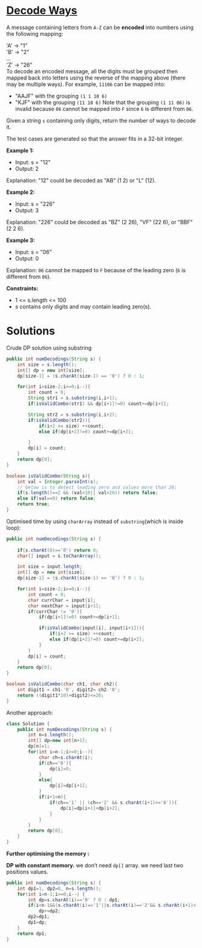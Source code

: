 # [Decode Ways](https://leetcode.com/problems/decode-ways/)

A message containing letters from `A-Z` can be **encoded** into numbers using the following mapping:

'A' -> "1"\
'B' -> "2"\
...\
'Z' -> "26"\
To decode an encoded message, all the digits must be grouped then mapped back into letters using the reverse of the mapping above (there may be multiple ways). 
For example, `11106` can be mapped into:

- "AAJF" with the grouping `(1 1 10 6)`
- "KJF" with the grouping `(11 10 6)`
Note that the grouping `(1 11 06)` is invalid because `06` cannot be mapped into `F` since `6` is different from `06`.

Given a string `s` containing only digits, return the number of ways to decode it.

The test cases are generated so that the answer fits in a 32-bit integer.

**Example 1:**
- Input: s = "12"
- Output: 2

Explanation: "12" could be decoded as "AB" (1 2) or "L" (12).

**Example 2:**

- Input: s = "226"
- Output: 3

Explanation: "226" could be decoded as "BZ" (2 26), "VF" (22 6), or "BBF" (2 2 6).

**Example 3:**

- Input: s = "06"
- Output: 0

Explanation: `06` cannot be mapped to `F` because of the leading zero (`6` is different from `06`).

**Constraints:**

- 1 <= s.length <= 100
- s contains only digits and may contain leading zero(s).

# Solutions

Crude DP solution using substring
```java
public int numDecodings(String s) {
    int size = s.length();
    int[] dp = new int[size];
    dp[size-1] = (s.charAt(size-1) == '0') ? 0 : 1;

    for(int i=size-2;i>=0;i--){
        int count = 0;
        String str1 = s.substring(i,i+1);
        if(isValidCombo(str1) && dp[i+1]!=0) count+=dp[i+1];

        String str2 = s.substring(i,i+2);
        if(isValidCombo(str2)){
            if(i+2 >= size) ++count;
            else if(dp[i+2]!=0) count+=dp[i+2];

        }  
        dp[i] = count;
    }
    return dp[0];
}

boolean isValidCombo(String s){
    int val = Integer.parseInt(s);
    // below is to detect leading zero and values more than 26;
    if(s.length()==2 && (val<10|| val>26)) return false;
    else if(val==0) return false;
    return true;
}
```

Optimised time by using `charArray` instead of `substring`(which is inside loop):
```java
public int numDecodings(String s) {
        
    if(s.charAt(0)=='0') return 0;
    char[] input = s.toCharArray();

    int size = input.length;
    int[] dp = new int[size];
    dp[size-1] = (s.charAt(size-1) == '0') ? 0 : 1;

    for(int i=size-2;i>=0;i--){
        int count = 0;
        char currChar = input[i];
        char nextChar = input[i+1];
        if(currChar != '0'){
            if(dp[i+1]!=0) count+=dp[i+1];

            if(isValidCombo(input[i], input[i+1])){
                if(i+2 >= size) ++count;
                else if(dp[i+2]!=0) count+=dp[i+2];
            }  
        }
        dp[i] = count;
    }
    return dp[0];
}

boolean isValidCombo(char ch1, char ch2){
    int digit1 = ch1-'0', digit2= ch2-'0';
    return ((digit1*10)+digit2)<=26;
}
```
Another approach:
```java
class Solution {
    public int numDecodings(String s) {
        int n=s.length();
        int[] dp=new int[n+1];
        dp[n]=1;
        for(int i=n-1;i>=0;i--){
            char ch=s.charAt(i);
            if(ch=='0'){
                dp[i]=0;
            }
            else{
                dp[i]=dp[i+1];
            }
            if(i+1<n){
                if(ch=='1' || (ch=='2' && s.charAt(i+1)<='6')){
                    dp[i]=dp[i+1]+dp[i+2];
                }
            }
        }
        return dp[0];
    }
}
```

**Further optimising the memory :**

**DP with constant memory.**
we don’t need `dp[]` array. we need last two positions values.

```java
public int numDecodings(String s) {
    int dp1=1, dp2=0, n=s.length();
    for(int i=n-1;i>=0;i--) {
        int dp=s.charAt(i)=='0' ? 0 : dp1;
        if(i<n-1&&(s.charAt(i)=='1'||s.charAt(i)=='2'&& s.charAt(i+1)<'7'))
            dp+=dp2;
        dp2=dp1;
        dp1=dp;
    }
    return dp1;
}
```